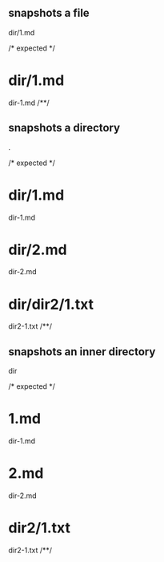 ## snapshots a file
dir/1.md

/* expected */
# dir/1.md

dir-1.md
/**/

## snapshots a directory
.

/* expected */
# dir/1.md

dir-1.md

# dir/2.md

dir-2.md

# dir/dir2/1.txt

dir2-1.txt
/**/

## snapshots an inner directory
dir

/* expected */
# 1.md

dir-1.md

# 2.md

dir-2.md

# dir2/1.txt

dir2-1.txt
/**/
